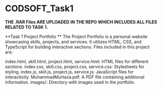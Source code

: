 # CODSOFT_Task1

**THE .RAR Files ARE UPLOADED IN THE REPO WHICH INCLUDES ALL FILES RELATED TO TASK 1.**

**Task 1 Project Portfolio **
The Project Portfolio is a personal website showcasing skills, projects, and services. It utilizes HTML, CSS, and TypeScript for building interactive sections. Files included in this project are:

index.html, skill.html, project.html, service.html: HTML files for different sections. index.css, skill.css, project.css, service.css: Stylesheets for styling. index.js, skill.js, project.js, service.js: JavaScript files for interactivity. MuhammadMurtaza.pdf: A PDF file containing additional information. images/: Directory with images used in the portfolio.
